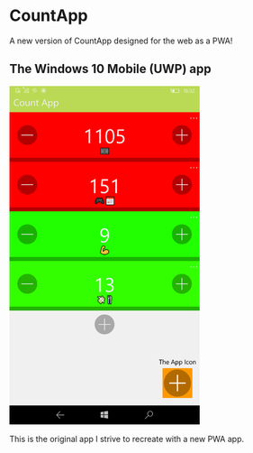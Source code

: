 # CountApp

A new version of CountApp designed for the web as a PWA!

## The Windows 10 Mobile (UWP) app
<img src="./WP-app.png" height="600px"/>

This is the original app I strive to recreate with a new PWA app.